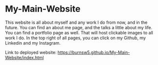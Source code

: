 # My-Main-Website
This website is all about myself and any work I do from now, and in the future. You can find an about me page, and the talks a little about my life. You can find a portfolio page as well. That will host clickable images to all work I do. In the top right of all pages, you can click on my Github, my Linkedin and my Instagram.

Link to deployed website: https://burnsw5.github.io/My-Main-Website/index.html
